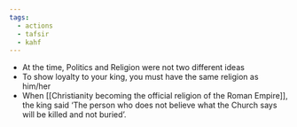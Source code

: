 ```yaml
---
tags:
  - actions
  - tafsir
  - kahf
---
```

- At the time, Politics and Religion were not two different ideas
- To show loyalty to your king, you must have the same religion as him/her
- When [[Christianity becoming the official religion of the Roman Empire]], the king said ‘The person who does not believe what the Church says will be killed and not buried’.